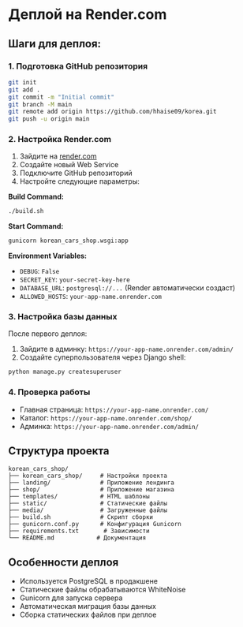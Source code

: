 # Деплой на Render.com

## Шаги для деплоя:

### 1. Подготовка GitHub репозитория
```bash
git init
git add .
git commit -m "Initial commit"
git branch -M main
git remote add origin https://github.com/hhaise09/korea.git
git push -u origin main
```

### 2. Настройка Render.com

1. Зайдите на [render.com](https://render.com)
2. Создайте новый Web Service
3. Подключите GitHub репозиторий
4. Настройте следующие параметры:

**Build Command:**
```bash
./build.sh
```

**Start Command:**
```bash
gunicorn korean_cars_shop.wsgi:app
```

**Environment Variables:**
- `DEBUG`: `False`
- `SECRET_KEY`: `your-secret-key-here`
- `DATABASE_URL`: `postgresql://...` (Render автоматически создаст)
- `ALLOWED_HOSTS`: `your-app-name.onrender.com`

### 3. Настройка базы данных

После первого деплоя:
1. Зайдите в админку: `https://your-app-name.onrender.com/admin/`
2. Создайте суперпользователя через Django shell:
```bash
python manage.py createsuperuser
```

### 4. Проверка работы

- Главная страница: `https://your-app-name.onrender.com/`
- Каталог: `https://your-app-name.onrender.com/shop/`
- Админка: `https://your-app-name.onrender.com/admin/`

## Структура проекта

```
korean_cars_shop/
├── korean_cars_shop/     # Настройки проекта
├── landing/              # Приложение лендинга
├── shop/                 # Приложение магазина
├── templates/            # HTML шаблоны
├── static/               # Статические файлы
├── media/                # Загруженные файлы
├── build.sh              # Скрипт сборки
├── gunicorn.conf.py      # Конфигурация Gunicorn
├── requirements.txt       # Зависимости
└── README.md            # Документация
```

## Особенности деплоя

- Используется PostgreSQL в продакшене
- Статические файлы обрабатываются WhiteNoise
- Gunicorn для запуска сервера
- Автоматическая миграция базы данных
- Сборка статических файлов при деплое 